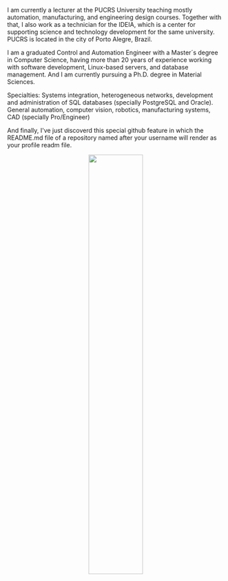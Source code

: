I am currently a lecturer at the PUCRS University teaching mostly automation, manufacturing,
and engineering design courses. Together with that, I also work as a technician for the IDEIA,
which is a center for supporting science and technology development for the same university.
PUCRS is located in the city of Porto Alegre, Brazil.

I am a graduated Control and Automation Engineer with a Master´s degree in Computer Science,
having more than 20 years of experience working with software development, Linux-based servers,
and database management. And I am currently pursuing a Ph.D. degree in Material Sciences.

Specialties: Systems integration, heterogeneous networks, development and administration
of SQL databases (specially PostgreSQL and Oracle). General automation, computer vision,
robotics, manufacturing systems, CAD (specially Pro/Engineer) 

And finally, I've just discoverd this special github feature in which the README.md file of a
repository named after your username will render as your profile readm file.

<p align="center"><img width="50%" src="https://github-readme-stats.vercel.app/api?username=filipi&show_icons=true" /></p>
<!--
<p align="center"><img width="50%" src="https://github-readme-stats.vercel.app/api?username=filipi&show_icons=true&theme=nightowl" /></p>
### Hi there 👋

**filipi/filipi** is a ✨ _special_ ✨ repository because its `README.md` (this file) appears on your GitHub profile.

Here are some ideas to get you started:

- 🔭 I’m currently working on ...
- 🌱 I’m currently learning ...
- 👯 I’m looking to collaborate on ...
- 🤔 I’m looking for help with ...
- 💬 Ask me about ...
- 📫 How to reach me: ...
- 😄 Pronouns: ...
- ⚡ Fun fact: ...
-->
